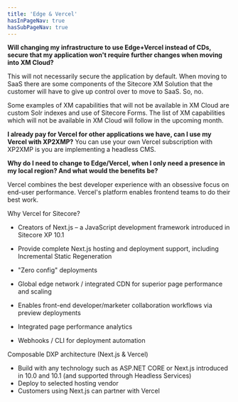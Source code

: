 ```yaml
---
title: 'Edge & Vercel'
hasInPageNav: true
hasSubPageNav: true
---
```


**Will changing my infrastructure to use Edge+Vercel instead of CDs, secure that my application won&#39;t require further changes when moving into XM Cloud?**

This will not necessarily secure the application by default. When moving to SaaS there are some components of the Sitecore XM Solution that the customer will have to give up control over to move to SaaS. So, no.

Some examples of XM capabilities that will not be available in XM Cloud are custom Solr indexes and use of Sitecore Forms. The list of XM capabilities which will not be available in XM Cloud will follow in the upcoming month.

**I already pay for Vercel for other applications we have, can I use my Vercel with XP2XMP?**
You can use your own Vercel subscription with XP2XMP is you are implementing a headless CMS.

**Why do I need to change to Edge/Vercel, when I only need a presence in my local region? And what would the benefits be?**

Vercel combines the best developer experience with an obsessive focus on end-user performance. Vercel&#39;s platform enables frontend teams to do their best work.

Why Vercel for Sitecore?

- Creators of Next.js – a JavaScript development framework introduced in Sitecore XP 10.1
- Provide complete Next.js hosting and deployment support, including Incremental Static Regeneration

- &quot;Zero config&quot; deployments
- Global edge network / integrated CDN for superior page performance and scaling
- Enables front-end developer/marketer collaboration workflows via preview deployments
- Integrated page performance analytics
- Webhooks / CLI for deployment automation

Composable DXP architecture (Next.js &amp; Vercel)

- Build with any technology such as ASP.NET CORE or Next.js introduced in 10.0 and 10.1 (and supported through Headless Services)
- Deploy to selected hosting vendor
- Customers using Next.js can partner with Vercel
